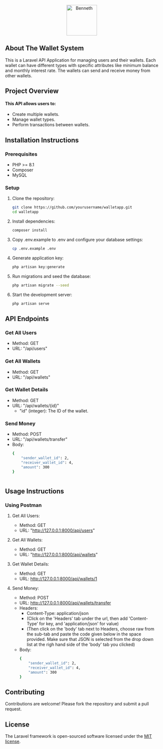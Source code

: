 <p align="center"><a href="https://www.linkedin.com/in/benneth-nyekefamo" target="_blank"><img src="https://benneth.benjastech.com/wp-content/uploads/2023/04/cropped-pngtree-shiny-golden-alphabet-letter-b-isolated-on-transparent-background-png-image_6954989-removebg-preview.png" width="100" height="auto" alt="Benneth"></a></p>


## About The Wallet System

This is a Laravel API Application for managing users and their wallets. Each wallet can have different types with specific attributes like minimum balance and monthly interest rate. The wallets can send and receive money from other wallets.

## Project Overview

#### This API allows users to:
- Create multiple wallets.
- Manage wallet types.
- Perform transactions between wallets.


## Installation Instructions

### Prerequisites

- PHP >= 8.1
- Composer
- MySQL


### Setup

1. Clone the repository:
   ```sh
   git clone https://github.com/yourusername/walletapp.git
   cd walletapp

2. Install dependencies:
    ```sh
    composer install

3. Copy .env.example to .env and configure your database settings:
    ```sh
    cp .env.example .env

4. Generate application key:
    ```sh
    php artisan key:generate


5. Run migrations and seed the database:
    ```sh
    php artisan migrate --seed

6. Start the development server:
    ```sh
    php artisan serve


## API Endpoints

### Get All Users
- Method: GET
- URL: "/api/users"

### Get All Wallets
- Method: GET
- URL: "/api/wallets"


### Get Wallet Details
- Method: GET
- URL: "/api/wallets/{id}" 
    - "id" (integer): The ID of the wallet.


### Send Money
- Method: POST
- URL: "/api/wallets/transfer"
- Body:
    ```sh
    {
        "sender_wallet_id": 2,
        "receiver_wallet_id": 4,
        "amount": 300
    }



## Usage Instructions

### Using Postman

1. Get All Users:
    - Method: GET
    - URL: "http://127.0.0.1:8000/api/users"


2. Get All Wallets:
    - Method: GET
    - URL: "http://127.0.0.1:8000/api/wallets"


3. Get Wallet Details:
    - Method: GET
    - URL: http://127.0.0.1:8000/api/wallets/1


4. Send Money:
    - Method: POST
    - URL: http://127.0.0.1:8000/api/wallets/transfer
    - Headers:
        - Content-Type: application/json
        - (Click on the 'Headers' tab under the url, then add 'Content-Type' for key, and 'application/json' for value)
        - (Then click on the 'body' tab next to Headers, choose raw from the sub-tab and paste the code given below in the space provided. Make sure that JSON is selected from the drop down list at the righ hand side of the 'body' tab you clicked)
    - Body: 
        ```sh
        {
            "sender_wallet_id": 2,
            "receiver_wallet_id": 4,
            "amount": 300
        }


## Contributing
Contributions are welcome! Please fork the repository and submit a pull request.


## License

The Laravel framework is open-sourced software licensed under the [MIT license](https://opensource.org/licenses/MIT).
